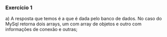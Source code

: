 ### Exercício 1
a) A resposta que temos é a que é dada pelo banco de dados. No caso do MySql retorna dois arrays, 
   um com array de objetos e outro com informações de conexão e outras;